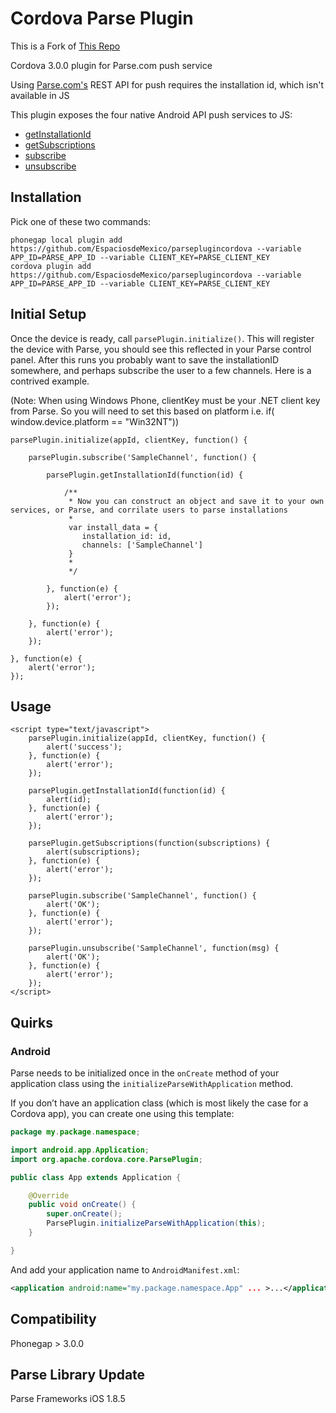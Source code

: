 Cordova Parse Plugin
=========================

This is a Fork of [This Repo](https://github.com/avivais/phonegap-parse-plugin/)

Cordova 3.0.0 plugin for Parse.com push service

Using [Parse.com's](http://parse.com) REST API for push requires the installation id, which isn't available in JS

This plugin exposes the four native Android API push services to JS:
* <a href="https://www.parse.com/docs/android/api/com/parse/ParseInstallation.html#getInstallationId()">getInstallationId</a>
* <a href="https://www.parse.com/docs/android/api/com/parse/PushService.html#getSubscriptions(android.content.Context)">getSubscriptions</a>
* <a href="https://www.parse.com/docs/android/api/com/parse/PushService.html#subscribe(android.content.Context, java.lang.String, java.lang.Class, int)">subscribe</a>
* <a href="https://www.parse.com/docs/android/api/com/parse/PushService.html#unsubscribe(android.content.Context, java.lang.String)">unsubscribe</a>

Installation
------------

Pick one of these two commands:

```
phonegap local plugin add https://github.com/EspaciosdeMexico/parseplugincordova --variable APP_ID=PARSE_APP_ID --variable CLIENT_KEY=PARSE_CLIENT_KEY
cordova plugin add https://github.com/EspaciosdeMexico/parseplugincordova --variable APP_ID=PARSE_APP_ID --variable CLIENT_KEY=PARSE_CLIENT_KEY
```

Initial Setup
-------------

Once the device is ready, call ```parsePlugin.initialize()```. This will register the device with Parse, you should see this reflected in your Parse control panel. After this runs you probably want to save the installationID somewhere, and perhaps subscribe the user to a few channels. Here is a contrived example.

(Note: When using Windows Phone, clientKey must be your .NET client key from Parse. So you will need to set this based on platform i.e. if( window.device.platform == "Win32NT"))

```
parsePlugin.initialize(appId, clientKey, function() {

	parsePlugin.subscribe('SampleChannel', function() {
		
		parsePlugin.getInstallationId(function(id) {
		
			/**
			 * Now you can construct an object and save it to your own services, or Parse, and corrilate users to parse installations
			 * 
			 var install_data = {
			  	installation_id: id,
			  	channels: ['SampleChannel']
			 }
			 *
			 */

		}, function(e) {
			alert('error');
		});

	}, function(e) {
		alert('error');
	});
	
}, function(e) {
	alert('error');
});

```


Usage
-----
```
<script type="text/javascript">
	parsePlugin.initialize(appId, clientKey, function() {
		alert('success');
	}, function(e) {
		alert('error');
	});
  
	parsePlugin.getInstallationId(function(id) {
		alert(id);
	}, function(e) {
		alert('error');
	});
	
	parsePlugin.getSubscriptions(function(subscriptions) {
		alert(subscriptions);
	}, function(e) {
		alert('error');
	});
	
	parsePlugin.subscribe('SampleChannel', function() {
		alert('OK');
	}, function(e) {
		alert('error');
	});
	
	parsePlugin.unsubscribe('SampleChannel', function(msg) {
		alert('OK');
	}, function(e) {
		alert('error');
	});
</script>
```

Quirks
------

### Android

Parse needs to be initialized once in the `onCreate` method of your application class using the `initializeParseWithApplication` method.

If you don’t have an application class (which is most likely the case for a Cordova app), you can create one using this template:

```java
package my.package.namespace;

import android.app.Application;
import org.apache.cordova.core.ParsePlugin;

public class App extends Application {

    @Override
    public void onCreate() {
        super.onCreate();
        ParsePlugin.initializeParseWithApplication(this);
    }

}
```

And add your application name to `AndroidManifest.xml`:

```xml
<application android:name="my.package.namespace.App" ... >...</application>
```


Compatibility
-------------
Phonegap > 3.0.0


Parse Library Update
-------------
Parse Frameworks iOS 1.8.5 

